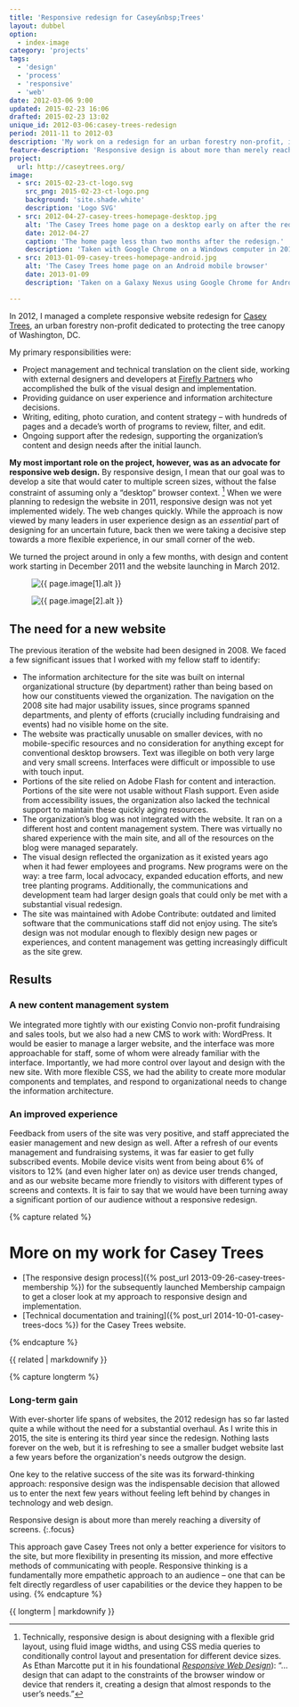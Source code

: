 ```yaml
---
title: 'Responsive redesign for Casey&nbsp;Trees'
layout: dubbel
option:
  - index-image
category: 'projects'
tags:
  - 'design'
  - 'process'
  - 'responsive'
  - 'web'
date: 2012-03-06 9:00
updated: 2015-02-23 16:06
drafted: 2015-02-23 13:02
unique_id: 2012-03-06:casey-trees-redesign
period: 2011-11 to 2012-03
description: 'My work on a redesign for an urban forestry non-profit, in the early days of responsive web design.'
feature-description: 'Responsive design is about more than merely reaching a diversity of screens. This is my work on a redesign for an urban forestry non-profit, in the early days of responsive web design.'
project:
  url: http://caseytrees.org/
image:
  - src: 2015-02-23-ct-logo.svg
    src_png: 2015-02-23-ct-logo.png
    background: 'site.shade.white'
    description: 'Logo SVG'
  - src: 2012-04-27-casey-trees-homepage-desktop.jpg
    alt: 'The Casey Trees home page on a desktop early on after the redesign, with a series of slides and all navigation items visible, including events and the Tree Report Card.'
    date: 2012-04-27
    caption: 'The home page less than two months after the redesign.'
    description: 'Taken with Google Chrome on a Windows computer in 2012, shortly after the redesign.'
  - src: 2013-01-09-casey-trees-homepage-android.jpg
    alt: 'The Casey Trees home page on an Android mobile browser'
    date: 2013-01-09
    description: 'Taken on a Galaxy Nexus using Google Chrome for Android in 2013'

---
```


In 2012, I managed a complete responsive website redesign for [Casey Trees](http://caseytrees.org/), an urban forestry non-profit dedicated to protecting the tree canopy of Washington, DC.

My primary responsibilities were:

- Project management and technical translation on the client side, working with external designers and developers at [Firefly Partners](http://www.fireflypartners.com) who accomplished the bulk of the visual design and implementation.
- Providing guidance on user experience and information architecture decisions.
- Writing, editing, photo curation, and content strategy – with hundreds of pages and a decade’s worth of programs to review, filter, and edit.
- Ongoing support after the redesign, supporting the organization’s content and design needs after the initial launch.

**My most important role on the project, however, was as an advocate for responsive web design.** By responsive design, I mean that our goal was to develop a site that would cater to multiple screen sizes, without the false constraint of assuming only a “desktop” browser context. [^1] When we were planning to redesign the website in 2011, responsive design was not yet implemented widely. The web changes quickly. While the approach is now viewed by many leaders in user experience design as an *essential* part of designing for an uncertain future, back then we were taking a decisive step towards a more flexible experience, in our small corner of the web.

We turned the project around in only a few months, with design and content work starting in December 2011 and the website launching in March 2012.

<div class="grid--wide">
<figure class="grid-figure--66 grid-figure screenshot">
  <img
    src="{{ site.image_url }}/{{ page.image[1].src }}"
    alt="{{ page.image[1].alt }}"
  >
</figure>
<figure class="grid-figure--33 grid-figure screenshot">
  <img
    src="{{ site.image_url }}/{{ page.image[2].src }}"
    alt="{{ page.image[2].alt }}"
  >
</figure>
</div>

## The need for a new website

The previous iteration of the website had been designed in 2008. We faced a few significant issues that I worked with my fellow staff to identify:

- The information architecture for the site was built on internal organizational structure (by department) rather than being based on how our constituents viewed the organization. The navigation on the 2008 site had major usability issues, since programs spanned departments, and plenty of efforts (crucially including fundraising and events) had no visible home on the site.
- The website was practically unusable on smaller devices, with no mobile-specific resources and no consideration for anything except for conventional desktop browsers. Text was illegible on both very large and very small screens. Interfaces were difficult or impossible to use with touch input.
- Portions of the site relied on Adobe Flash for content and interaction. Portions of the site were not usable without Flash support. Even aside from accessibility issues, the organization also lacked the technical support to maintain these quickly aging resources.
- The organization’s blog was not integrated with the website. It ran on a different host and content management system. There was virtually no shared experience with the main site, and all of the resources on the blog were managed separately.
- The visual design reflected the organization as it existed years ago when it had fewer employees and programs. New programs were on the way: a tree farm, local advocacy, expanded education efforts, and new tree planting programs. Additionally, the communications and development team had larger design goals that could only be met with a substantial visual redesign.
- The site was maintained with Adobe Contribute: outdated and limited software that the communications staff did not enjoy using. The site’s design was not modular enough to flexibly design new pages or experiences, and content management was getting increasingly difficult as the site grew.

## Results

### A new content management system

We integrated more tightly with our existing Convio non-profit fundraising and sales tools, but we also had a new CMS to work with: WordPress. It would be easier to manage a larger website, and the interface was more approachable for staff, some of whom were already familiar with the interface. Importantly, we had more control over layout and design with the new site. With more flexible CSS, we had the ability to create more modular components and templates, and respond to organizational needs to change the information architecture.

### An improved experience

Feedback from users of the site was very positive, and staff appreciated the easier management and new design as well. After a refresh of our events management and fundraising systems, it was far easier to get fully subscribed events. Mobile device visits went from being about 6% of visitors to 12% (and even higher later on) as device user trends changed, and as our website became more friendly to visitors with different types of screens and contexts. It is fair to say that we would have been turning away a significant portion of our audience without a responsive redesign.

{% capture related %}
# More on my work for Casey&nbsp;Trees

- [The responsive design process]({% post_url 2013-09-26-casey-trees-membership %}) for the subsequently launched Membership campaign to get a closer look at my approach to responsive design and implementation.
- [Technical documentation and training]({% post_url 2014-10-01-casey-trees-docs %}) for the Casey Trees website.

{% endcapture %}

<aside class="ancillary">
{{ related | markdownify }}
</aside>

{% capture longterm %}
### Long-term gain

With ever-shorter life spans of websites, the 2012 redesign has so far lasted quite a while without the need for a substantial overhaul. As I write this in 2015, the site is entering its third year since the redesign. Nothing lasts forever on the web, but it is refreshing to see a smaller budget website last a few years before the organization's needs outgrow the design.

One key to the relative success of the site was its forward-thinking approach: responsive design was the indispensable decision that allowed us to enter the next few years without feeling left behind by changes in technology and web design.

Responsive design is about more than merely reaching a diversity of screens.
{:.focus}

This approach gave Casey Trees not only a better experience for visitors to the site, but more flexibility in presenting its mission, and more effective methods of communicating with people. Responsive thinking is a fundamentally more empathetic approach to an audience – one that can be felt directly regardless of user capabilities or the device they happen to be using.
{% endcapture %}

<div class="flow--side">
  {{ longterm | markdownify }}
</div>

[^1]: Technically, responsive design is about designing with a flexible grid layout, using fluid image widths, and using CSS media queries to conditionally control layout and presentation for different device sizes. As Ethan Marcotte put it in his foundational <i class="publication"><a href="http://www.abookapart.com/products/responsive-web-design">Responsive Web Design</a></i>): “… design that can adapt to the constraints of the browser window or device that renders it, creating a design that almost responds to the user’s needs.”
